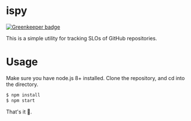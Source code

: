 # ispy

[![Greenkeeper badge](https://badges.greenkeeper.io/JustinBeckwith/ispy.svg)](https://greenkeeper.io/)

This is a simple utility for tracking SLOs of GitHub repositories.

# Usage
Make sure you have node.js 8+ installed. Clone the repository, and cd into the directory.

```sh
$ npm install
$ npm start
```

That's it 🎉.
